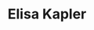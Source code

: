 ---
title: "Elisa Kapler"
presenter_id: elisa_kapler
layout: member_all_presentations
permalink: /member_full_publications/:presenter_id/
---